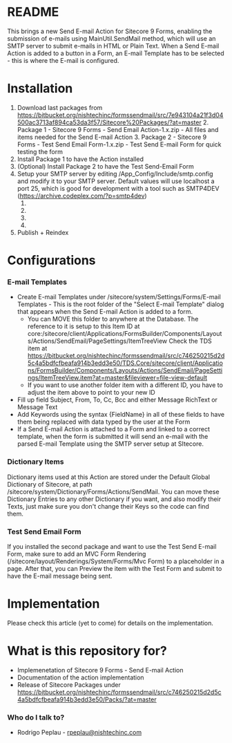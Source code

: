# README #
This brings a new Send E-mail Action for Sitecore 9 Forms, enabling the submission of e-mails using MainUtil.SendMail method, which will use an SMTP server to submit e-mails in HTML or Plain Text. When a Send E-mail Action is added to a button in a Form, an E-mail Template has to be selected - this is where the E-mail is configured. 

# Installation #
1. Download last packages from
https://bitbucket.org/nishtechinc/formssendmail/src/7e943104a21f3d04500ac3713af894ca53da3f57/Sitecore%20Packages/?at=master
    2. Package 1 - Sitecore 9 Forms - Send Email Action-1.x.zip - All files and items needed for the Send E-mail Action
    3. Package 2 - Sitecore 9 Forms - Test Send Email Form-1.x.zip - Test Send E-mail Form for quick testing the form
4. Install Package 1 to have the Action installed
5. (Optional) Install Package 2 to have the Test Send-Email Form
6. Setup your SMTP server by editing /App_Config/Include/smtp.config and modify it to your SMTP server. Default values will use localhost a port 25, which is good for development with a tool such as SMTP4DEV (https://archive.codeplex.com/?p=smtp4dev)
    1. <setting name="MailServer" set:value="localhost"/>
    1. <setting name="MailServerUserName" set:value=""/>
    1. <setting name="MailServerPassword" set:value=""/>
    1. <setting name="MailServerPort" set:value="25"/>
7. Publish + Reindex

# Configurations #
### E-mail Templates ###
* Create E-mail Templates under /sitecore/system/Settings/Forms/E-mail Templates - This is the root folder of the "Select E-mail Template" dialog that appears when the Send E-mail Action is added to a form.
    * You can MOVE this folder to anywhere at the Database. The reference to it is setup to this Item ID at core:/sitecore/client/Applications/FormsBuilder/Components/Layouts/Actions/SendEmail/PageSettings/ItemTreeView 
Check the TDS item at https://bitbucket.org/nishtechinc/formssendmail/src/c746250215d2d5c4a5bdfcfbeafa914b3edd3e50/TDS.Core/sitecore/client/Applications/FormsBuilder/Components/Layouts/Actions/SendEmail/PageSettings/ItemTreeView.item?at=master&fileviewer=file-view-default
    * If you want to use another folder item with a different ID, you have to adjust the item above to point to your new ID
* Fill up field Subject, From, To, Cc, Bcc and either Message RichText or Message Text
* Add Keywords using the syntax {FieldName} in all of these fields to have them being replaced with data typed by the user at the Form
* If a Send E-mail Action is attached to a Form and linked to a correct template, when the form is submitted it will send an e-mail with the parsed E-mail Template using the SMTP server setup at SItecore.

### Dictionary Items ###
Dictionary items used at this Action are stored under the Default Global Dictionary of Sitecore, at path /sitecore/system/Dictionary/Forms/Actions/SendMail. You can move these Dictionary Entries to any other Dictionary if you want, and also modify their Texts, just make sure you don't change their Keys so the code can find them.

### Test Send Email Form ###
If you installed the second package and want to use the Test Send E-mail Form, make sure to add an MVC Form Rendering (/sitecore/layout/Renderings/System/Forms/Mvc Form) to a placeholder in a page. After that, you can Preview the item with the Test Form and submit to have the E-mail message being sent. 

# Implementation #
Please check this article (yet to come) for details on the implementation.

# What is this repository for? #
* Implemenetation of Sitecore 9 Forms - Send E-mail Action
* Documentation of the action implementation
* Release of Sitecore Packages under https://bitbucket.org/nishtechinc/formssendmail/src/c746250215d2d5c4a5bdfcfbeafa914b3edd3e50/Packs/?at=master

### Who do I talk to? ###
* Rodrigo Peplau - rpeplau@nishtechinc.com
